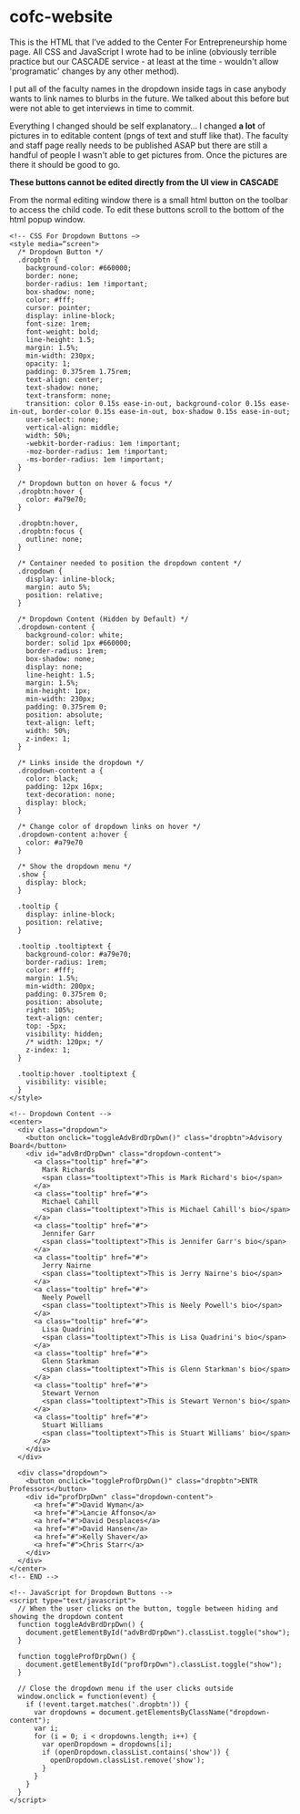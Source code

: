 # cofc-website

This is the HTML that I’ve added to the Center For Entrepreneurship home page.
All CSS and JavaScript I wrote had to be inline (obviously terrible practice but
our CASCADE service - at least at the time - wouldn't allow 'programatic' changes
by any other method).

I put all of the faculty names in the dropdown inside <a></a> tags in case anybody
wants to link names to blurbs in the future. We talked about this before but were
not able to get interviews in time to commit.

Everything I changed should be self explanatory... I changed **a lot** of pictures
in to editable content (pngs of text and stuff like that). The faculty and staff 
page really needs to be published ASAP but there are still a handful of people I 
wasn't able to get pictures from. Once the pictures are there it should be good to go.

**These buttons cannot be edited directly from the UI view in CASCADE**

From the normal editing window there is a small html button on the toolbar to access
the child code. To edit these buttons scroll to the bottom of the html popup window.

```
<!-- CSS For Dropdown Buttons —>
<style media=“screen">
  /* Dropdown Button */
  .dropbtn {
    background-color: #660000;
    border: none;
    border-radius: 1em !important;
    box-shadow: none;
    color: #fff;
    cursor: pointer;
    display: inline-block;
    font-size: 1rem;
    font-weight: bold;
    line-height: 1.5;
    margin: 1.5%;
    min-width: 230px;
    opacity: 1;
    padding: 0.375rem 1.75rem;
    text-align: center;
    text-shadow: none;
    text-transform: none;
    transition: color 0.15s ease-in-out, background-color 0.15s ease-in-out, border-color 0.15s ease-in-out, box-shadow 0.15s ease-in-out;
    user-select: none;
    vertical-align: middle;
    width: 50%;
    -webkit-border-radius: 1em !important;
    -moz-border-radius: 1em !important;
    -ms-border-radius: 1em !important;
  }

  /* Dropdown button on hover & focus */
  .dropbtn:hover {
    color: #a79e70;
  }

  .dropbtn:hover,
  .dropbtn:focus {
    outline: none;
  }

  /* Container needed to position the dropdown content */
  .dropdown {
    display: inline-block;
    margin: auto 5%;
    position: relative;
  }

  /* Dropdown Content (Hidden by Default) */
  .dropdown-content {
    background-color: white;
    border: solid 1px #660000;
    border-radius: 1rem;
    box-shadow: none;
    display: none;
    line-height: 1.5;
    margin: 1.5%;
    min-height: 1px;
    min-width: 230px;
    padding: 0.375rem 0;
    position: absolute;
    text-align: left;
    width: 50%;
    z-index: 1;
  }

  /* Links inside the dropdown */
  .dropdown-content a {
    color: black;
    padding: 12px 16px;
    text-decoration: none;
    display: block;
  }

  /* Change color of dropdown links on hover */
  .dropdown-content a:hover {
    color: #a79e70
  }

  /* Show the dropdown menu */
  .show {
    display: block;
  }

  .tooltip {
    display: inline-block;
    position: relative;
  }

  .tooltip .tooltiptext {
    background-color: #a79e70;
    border-radius: 1rem;
    color: #fff;
    margin: 1.5%;
    min-width: 200px;
    padding: 0.375rem 0;
    position: absolute;
    right: 105%;
    text-align: center;
    top: -5px;
    visibility: hidden;
    /* width: 120px; */
    z-index: 1;
  }

  .tooltip:hover .tooltiptext {
    visibility: visible;
  }
</style>

<!-- Dropdown Content -->
<center>
  <div class="dropdown">
    <button onclick="toggleAdvBrdDrpDwn()" class="dropbtn">Advisory Board</button>
    <div id="advBrdDrpDwn" class="dropdown-content">
      <a class="tooltip" href="#">
        Mark Richards
        <span class="tooltiptext">This is Mark Richard's bio</span>
      </a>
      <a class="tooltip" href="#">
        Michael Cahill
        <span class="tooltiptext">This is Michael Cahill's bio</span>
      </a>
      <a class="tooltip" href="#">
        Jennifer Garr
        <span class="tooltiptext">This is Jennifer Garr's bio</span>
      </a>
      <a class="tooltip" href="#">
        Jerry Nairne
        <span class="tooltiptext">This is Jerry Nairne's bio</span>
      </a>
      <a class="tooltip" href="#">
        Neely Powell
        <span class="tooltiptext">This is Neely Powell's bio</span>
      </a>
      <a class="tooltip" href="#">
        Lisa Quadrini
        <span class="tooltiptext">This is Lisa Quadrini's bio</span>
      </a>
      <a class="tooltip" href="#">
        Glenn Starkman
        <span class="tooltiptext">This is Glenn Starkman's bio</span>
      </a>
      <a class="tooltip" href="#">
        Stewart Vernon
        <span class="tooltiptext">This is Stewart Vernon's bio</span>
      </a>
      <a class="tooltip" href="#">
        Stuart Williams
        <span class="tooltiptext">This is Stuart Williams' bio</span>
      </a>
    </div>
  </div>

  <div class="dropdown">
    <button onclick="toggleProfDrpDwn()" class="dropbtn">ENTR Professors</button>
    <div id="profDrpDwn" class="dropdown-content">
      <a href="#">David Wyman</a>
      <a href="#">Lancie Affonso</a>
      <a href="#">David Desplaces</a>
      <a href="#">David Hansen</a>
      <a href="#">Kelly Shaver</a>
      <a href="#">Chris Starr</a>
    </div>
  </div>
</center>
<!-- END -->

<!-- JavaScript for Dropdown Buttons -->
<script type="text/javascript">
  // When the user clicks on the button, toggle between hiding and showing the dropdown content
  function toggleAdvBrdDrpDwn() {
    document.getElementById("advBrdDrpDwn").classList.toggle("show");
  }

  function toggleProfDrpDwn() {
    document.getElementById("profDrpDwn").classList.toggle("show");
  }

  // Close the dropdown menu if the user clicks outside
  window.onclick = function(event) {
    if (!event.target.matches('.dropbtn')) {
      var dropdowns = document.getElementsByClassName("dropdown-content");
      var i;
      for (i = 0; i < dropdowns.length; i++) {
        var openDropdown = dropdowns[i];
        if (openDropdown.classList.contains('show')) {
          openDropdown.classList.remove('show');
        }
      }
    }
  }
</script>
```
